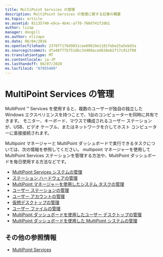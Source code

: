 ```yaml
---
title: MultiPoint Services の管理
description: MultiPoint Services の管理に関する記事の概要
ms.topic: article
ms.assetid: 81135740-e9ce-4b4c-a770-760d741f20b1
author: lizap
manager: dongill
ms.author: elizapo
ms.date: 08/04/2016
ms.openlocfilehash: 2376ff176d9031cae69629e1181febe25a5ebd3a
ms.sourcegitcommit: dfa48f77b751dbc34409aced628eb2f17c912f08
ms.translationtype: MT
ms.contentlocale: ja-JP
ms.lasthandoff: 08/07/2020
ms.locfileid: "87955489"
---
```

# <a name="managing-multipoint-services"></a>MultiPoint Services の管理
MultiPoint &trade; Services を使用すると、複数のユーザーが独自の独立した Windows エクスペリエンスを持つことで、1台のコンピューターを同時に共有できます。 モニター、キーボード、マウスで構成されるユーザー ステーションが、USB、ビデオ ケーブル、またはネットワークを介してホスト コンピューターに直接接続されます。

Multipoint マネージャーと MultiPoint ダッシュボードで実行できるタスクについては、次の情報を参照してください。 multipoint マネージャーを使用して MultiPoint Services ステーションを管理する方法や、MultiPoint ダッシュボードを毎日使用する方法などです。


-   [MultiPoint Services システムの管理](Managing-Your-MultiPoint-Services-System.md)
-   [ステーション ハードウェアの管理](Manage-Station-Hardware.md)
-   [MultiPoint マネージャーを使用したシステム タスクの管理](Manage-System-Tasks-Using-MultiPoint-Manager.md)
-   [ユーザー ステーションの管理](Manage-User-Stations.md)
-   [ユーザー アカウントの管理](Manage-User-Accounts.md)
-   [仮想デスクトップの管理](Manage-Virtual-Desktops.md)
-   [ユーザー ファイルの管理](Manage-User-Files.md)
-   [MultiPoint ダッシュボードを使用したユーザー デスクトップの管理](Manage-User-Desktops-Using-MultiPoint-Dashboard.md)
-   [MultiPoint ダッシュボードを使用した MultiPoint システムの管理](Manage-MultiPoint-Systems-Using-MultiPoint-Dashboard.md)

## <a name="additional-references"></a>その他の参照情報

- [MultiPoint Services](https://docs.microsoft.com/windows-server/remote/multipoint-services/introducing-multipoint-services)
